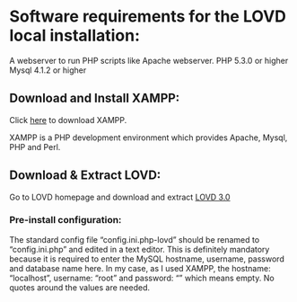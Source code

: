 # Software requirements for the LOVD local installation:
A webserver to run PHP scripts like Apache webserver.
PHP 5.3.0 or higher
Mysql 4.1.2 or higher

## Download and Install XAMPP:
Click [here](https://www.apachefriends.org/index.html) to download XAMPP.

XAMPP is a PHP development environment which provides Apache, Mysql, PHP and Perl.

## Download & Extract LOVD:

Go to LOVD homepage and download and extract [LOVD 3.0](http://www.lovd.nl/3.0/home)

### Pre-install configuration:
The standard config file “config.ini.php-lovd” should be renamed to “config.ini.php” and edited in a text editor. This is definitely mandatory because it is required to enter the MySQL hostname, username, password and database name here. In my case, as I used XAMPP, the hostname: “localhost”, username: “root” and password: “” which means empty. No quotes around the values are needed. 


